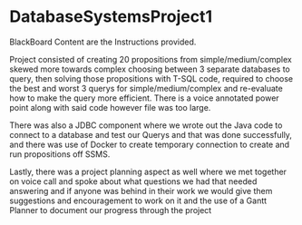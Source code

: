 # DatabaseSystemsProject1
BlackBoard Content are the Instructions provided.

Project consisted of creating 20 propositions from simple/medium/complex skewed more towards complex choosing between 3 separate databases to query, then solving those propositions with T-SQL code, required to choose the best and worst 3 querys for simple/medium/complex and re-evaluate how to make the query more efficient. There is a voice annotated power point along with said code however file was too large. 

There was also a JDBC component where we wrote out the Java code to connect to a database and test our Querys and that was done successfully, and there was use of Docker to create temporary connection to create and run propositions off SSMS.

Lastly, there was a project planning aspect as well where we met together on voice call and spoke about what questions we had that needed answering and if anyone was behind in their work we would give them suggestions and encouragement to work on it and the use of a Gantt Planner to document our progress through the project

